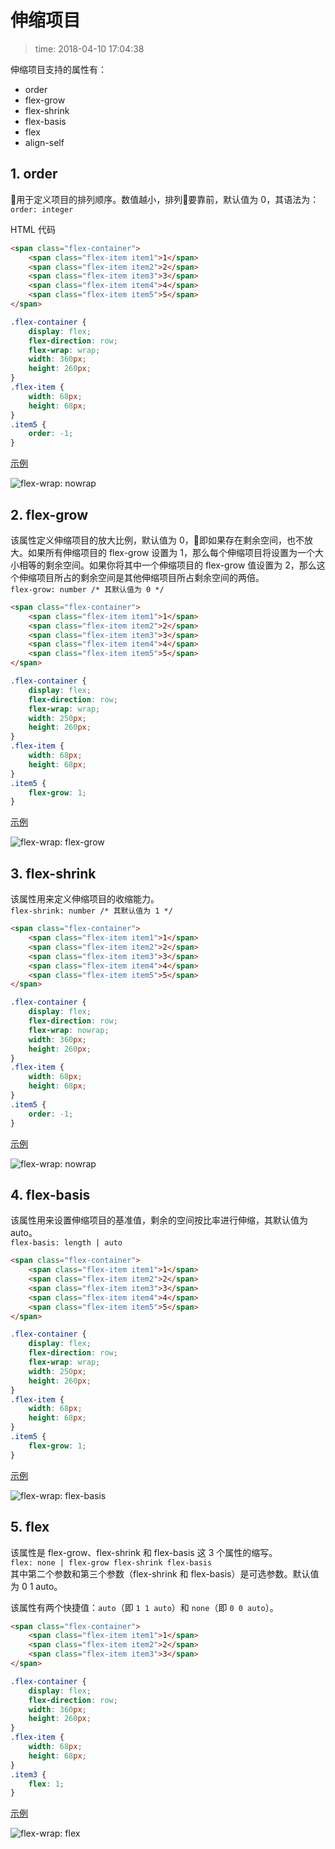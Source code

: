 # 伸缩项目
>time: 2018-04-10 17:04:38  

伸缩项目支持的属性有：
* order
* flex-grow
* flex-shrink
* flex-basis
* flex
* align-self
## 1. order
用于定义项目的排列顺序。数值越小，排列要靠前，默认值为 0，其语法为：  
`order: integer`

HTML 代码
```html
<span class="flex-container">
    <span class="flex-item item1">1</span>
    <span class="flex-item item2">2</span>
    <span class="flex-item item3">3</span>
    <span class="flex-item item4">4</span>
    <span class="flex-item item5">5</span>
</span>
```

```css
.flex-container {
    display: flex;
    flex-direction: row;
    flex-wrap: wrap;
    width: 360px;
    height: 260px;
}
.flex-item {
    width: 68px;
    height: 68px;
}
.item5 {
    order: -1;
}
```

[示例](./demo/flex-item_order.html)

![flex-wrap: nowrap](./.images/flex-item_order.png)

## 2. flex-grow
该属性定义伸缩项目的放大比例，默认值为 0，即如果存在剩余空间，也不放大。如果所有伸缩项目的 flex-grow 设置为 1，那么每个伸缩项目将设置为一个大小相等的剩余空间。如果你将其中一个伸缩项目的 flex-grow 值设置为 2，那么这个伸缩项目所占的剩余空间是其他伸缩项目所占剩余空间的两倍。  
`flex-grow: number /* 其默认值为 0 */`

```html
<span class="flex-container">
    <span class="flex-item item1">1</span>
    <span class="flex-item item2">2</span>
    <span class="flex-item item3">3</span>
    <span class="flex-item item4">4</span>
    <span class="flex-item item5">5</span>
</span>
```

```css
.flex-container {
    display: flex;
    flex-direction: row;
    flex-wrap: wrap;
    width: 250px;
    height: 260px;
}
.flex-item {
    width: 68px;
    height: 68px;
}
.item5 {
    flex-grow: 1;
}
```

[示例](./demo/flex-item_flex-grow.html)

![flex-wrap: flex-grow](./.images/flex-item_flex-grow.png)

## 3. flex-shrink
该属性用来定义伸缩项目的收缩能力。  
`flex-shrink: number /* 其默认值为 1 */`

```html
<span class="flex-container">
    <span class="flex-item item1">1</span>
    <span class="flex-item item2">2</span>
    <span class="flex-item item3">3</span>
    <span class="flex-item item4">4</span>
    <span class="flex-item item5">5</span>
</span>
```

```css
.flex-container {
    display: flex;
    flex-direction: row;
    flex-wrap: nowrap;
    width: 360px;
    height: 260px;
}
.flex-item {
    width: 68px;
    height: 68px;
}
.item5 {
    order: -1;
}
```

[示例](./demo/flex-item_flex-shrink.html)

![flex-wrap: nowrap](./.images/flex-item_flex-shrink.png)

## 4. flex-basis
该属性用来设置伸缩项目的基准值，剩余的空间按比率进行伸缩，其默认值为 auto。  
`flex-basis: length | auto`

```html
<span class="flex-container">
    <span class="flex-item item1">1</span>
    <span class="flex-item item2">2</span>
    <span class="flex-item item3">3</span>
    <span class="flex-item item4">4</span>
    <span class="flex-item item5">5</span>
</span>
```

```css
.flex-container {
    display: flex;
    flex-direction: row;
    flex-wrap: wrap;
    width: 250px;
    height: 260px;
}
.flex-item {
    width: 68px;
    height: 68px;
}
.item5 {
    flex-grow: 1;
}
```

[示例](./demo/flex-item_flex-basis.html)

![flex-wrap: flex-basis](./.images/flex-item_flex-basis.png)

## 5. flex
该属性是 flex-grow、flex-shrink 和 flex-basis 这 3 个属性的缩写。  
`flex: none | flex-grow flex-shrink flex-basis`  
其中第二个参数和第三个参数（flex-shrink 和 flex-basis）是可选参数。默认值为 0 1 auto。

该属性有两个快捷值：`auto`（即 `1 1 auto`）和 `none`（即 `0 0 auto`）。

```html
<span class="flex-container">
    <span class="flex-item item1">1</span>
    <span class="flex-item item2">2</span>
    <span class="flex-item item3">3</span>
</span>
```

```css
.flex-container {
    display: flex;
    flex-direction: row;
    width: 360px;
    height: 260px;
}
.flex-item {
    width: 68px;
    height: 68px;
}
.item3 {
    flex: 1;
}
```

[示例](./demo/flex-item_flex.html)

![flex-wrap: flex](./.images/flex-item_flex.png)